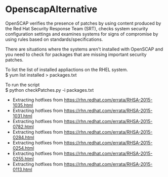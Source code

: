 # OpenscapAlternative
OpenSCAP verifies the presence of patches by using content produced by the Red Hat Security Response Team (SRT), checks system security configuration settings and examines systems for signs of compromise by using rules based on standards/specifications.  
  
There are situations where the systems aren't installed with OpenSCAP and you need to check for packages that are missing important security patches.  
  
To list the list of installed appliactions on the RHEL system.  
$ yum list installed > packages.txt  
  
To run the script  
$ python checkPatches.py -i packages.txt  
- Extracting hotfixes from https://rhn.redhat.com/errata/RHSA-2015-1035.html  
- Extracting hotfixes from https://rhn.redhat.com/errata/RHSA-2015-1031.html  
- Extracting hotfixes from https://rhn.redhat.com/errata/RHSA-2015-0782.html  
- Extracting hotfixes from https://rhn.redhat.com/errata/RHSA-2015-0284.html  
- Extracting hotfixes from https://rhn.redhat.com/errata/RHSA-2015-0254.html  
- Extracting hotfixes from https://rhn.redhat.com/errata/RHSA-2015-0255.html  
- Extracting hotfixes from https://rhn.redhat.com/errata/RHSA-2015-0113.html  

